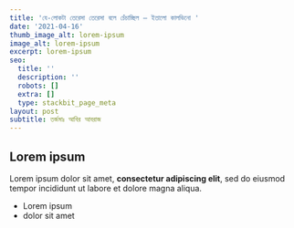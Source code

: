 ```yaml
---
title: 'যে-লোকটা তেরেসা তেরেসা বলে চেঁচাচ্ছিল — ইতালো কালভিনো '
date: '2021-04-16'
thumb_image_alt: lorem-ipsum
image_alt: lorem-ipsum
excerpt: lorem-ipsum
seo:
  title: ''
  description: ''
  robots: []
  extra: []
  type: stackbit_page_meta
layout: post
subtitle: তর্জমাঃ আবির আবরাজ
---
```

## Lorem ipsum

Lorem ipsum dolor sit amet, **consectetur adipiscing elit**, sed do eiusmod tempor incididunt ut labore et dolore magna aliqua.

- Lorem ipsum
- dolor sit amet